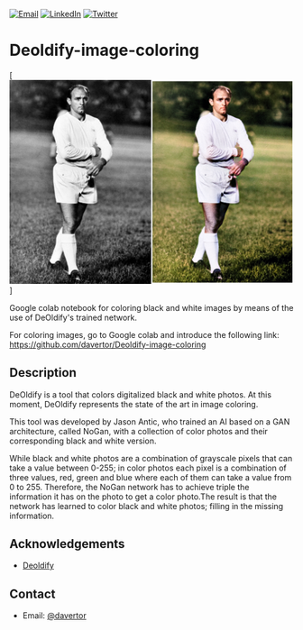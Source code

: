 [![Email][mail-shield]][mail-url]
[![LinkedIn][linkedin-shield]][linkedin-url]
[![Twitter][twitter-shield]][twitter-url]

# Deoldify-image-coloring

[![Product screenshot][product-screenshot]]

Google colab notebook for coloring black and white images by means of the use of DeOldify's trained network.

For coloring images, go to Google colab and introduce the following link: https://github.com/davertor/Deoldify-image-coloring

## Description

DeOldify is a tool that colors digitalized black and white photos. At this moment, DeOldify represents the state of the art in image coloring.

This tool was developed by Jason Antic, who trained an AI based on a GAN architecture, called NoGan, with a collection of color photos and their corresponding black and white version. 

While black and white photos are a combination of grayscale pixels that can take a value between 0-255; in color photos each pixel is a combination of three values, red, green and blue where each of them can take a value from 0 to 255. Therefore, the NoGan network has to achieve triple the information it has on the photo to get a color photo.The result is that the network has learned to color black and white photos; filling in the missing information.

## Acknowledgements
* [Deoldify](https://deoldify.ai/)

## Contact
* Email: [@davertor](https://github.com/davertor) 

<!-- MARKDOWN LINKS & IMAGES -->
<!-- https://www.markdownguide.org/basic-syntax/#reference-style-links -->
[product-screenshot]: images/di_stefano_merged.png
[mail-url]: davertor@gmail.com
[linkedin-url]: https://linkedin.com/daniel-verdu-torres
[twitter-url]: https://twitter.com/davertor
[license-url]: https://github.com/davertor/Deoldify-image-coloring/blob/master/LICENSE.txt

[mail-shield]: https://img.shields.io/badge/davertor@gmail.com-d4d1d1.svg?style=for-the-badge&logo=gmail
[license-shield]: https://img.shields.io/badge/License-GNU-brightgreen.svg?style=for-the-badge
[linkedin-shield]: https://img.shields.io/badge/-LinkedIn-darkblue.svg?style=for-the-badge&logo=linkedin
[twitter-shield]: https://img.shields.io/badge/-Twitter-blue.svg?style=for-the-badge&logo=twitter


